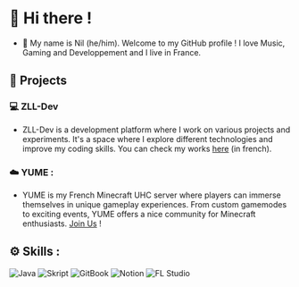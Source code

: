 # 👋 Hi there !


- 🌱 My name is Nil (he/him). Welcome to my GitHub profile ! I love Music, Gaming and Developpement and I live in France.


## 👜 Projects

### 💻 ZLL-Dev

- ZLL-Dev is a development platform where I work on various projects and experiments. It's a space where I explore different technologies and improve my coding skills. You can check my works [here](https://zll-dev.gitbook.io/docs) (in french).

### ☁️ YUME :

- YUME is my French Minecraft UHC server where players can immerse themselves in unique gameplay experiences. From custom gamemodes to exciting events, YUME offers a nice community for Minecraft enthusiasts. [Join Us](https://dsc.gg/yumeuhc) !

## ⚙️ Skills :

![Java](https://img.shields.io/badge/Java-007396?style=for-the-badge)
![Skript](https://img.shields.io/badge/Skript-4EAA25?style=for-the-badge)
![GitBook](https://img.shields.io/badge/GitBook-7B36AE?style=for-the-badge)
![Notion](https://img.shields.io/badge/Notion-000000?style=for-the-badge)
![FL Studio](https://img.shields.io/badge/FL_Studio-FF6600?style=for-the-badge)
